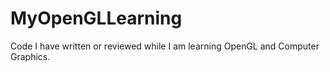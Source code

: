 # MyOpenGLLearning

Code I have written or reviewed while I am learning OpenGL and Computer Graphics.

